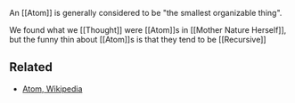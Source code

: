 An [[Atom]] is generally considered to be "the smallest organizable thing".

We found what we [[Thought]] were [[Atom]]s in [[Mother Nature Herself]], but the funny thin about [[Atom]]s is that they tend to be [[Recursive]]

Related
---
- [Atom, Wikipedia](https://en.wikipedia.org/wiki/Atom)